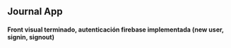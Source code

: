 

## Journal App

#### Front visual terminado, autenticación firebase implementada (new user, signin, signout)